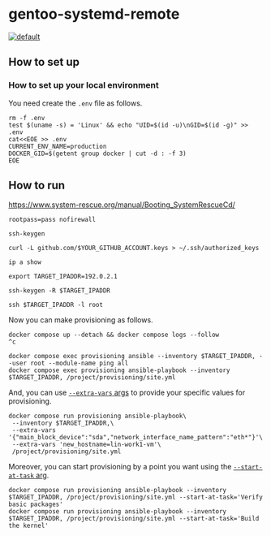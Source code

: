 # gentoo-systemd-remote

[![default](https://github.com/mazgi/ansible-galaxy.gentoo-systemd-remote/workflows/default/badge.svg)](https://github.com/mazgi/ansible-galaxy.gentoo-systemd-remote/actions/workflows/default.yml)

## How to set up

### How to set up your local environment

You need create the `.env` file as follows.

```console
rm -f .env
test $(uname -s) = 'Linux' && echo "UID=$(id -u)\nGID=$(id -g)" >> .env
cat<<EOE >> .env
CURRENT_ENV_NAME=production
DOCKER_GID=$(getent group docker | cut -d : -f 3)
EOE
```

## How to run

https://www.system-rescue.org/manual/Booting_SystemRescueCd/

```console
rootpass=pass nofirewall
```

```console
ssh-keygen
```

```console
curl -L github.com/$YOUR_GITHUB_ACCOUNT.keys > ~/.ssh/authorized_keys
```

```console
ip a show
```

```console
export TARGET_IPADDR=192.0.2.1
```

```console
ssh-keygen -R $TARGET_IPADDR
```

```console
ssh $TARGET_IPADDR -l root
```

Now you can make provisioning as follows.

```console
docker compose up --detach && docker compose logs --follow
^c
```

```console
docker compose exec provisioning ansible --inventory $TARGET_IPADDR, --user root --module-name ping all
docker compose exec provisioning ansible-playbook --inventory $TARGET_IPADDR, /project/provisioning/site.yml
```

And, you can use [`--extra-vars` args](https://docs.ansible.com/ansible/latest/user_guide/playbooks_variables.html#defining-variables-at-runtime) to provide your specific values for provisioning.

```console
docker compose run provisioning ansible-playbook\
 --inventory $TARGET_IPADDR,\
 --extra-vars '{"main_block_device":"sda","network_interface_name_pattern":"eth*"}'\
 --extra-vars 'new_hostname=lin-work1-vm'\
 /project/provisioning/site.yml
```

Moreover, you can start provisioning by a point you want using the [`--start-at-task` arg](https://docs.ansible.com/ansible/latest/user_guide/playbooks_startnstep.html#start-at-task).

```console
docker compose run provisioning ansible-playbook --inventory $TARGET_IPADDR, /project/provisioning/site.yml --start-at-task='Verify basic packages'
docker compose run provisioning ansible-playbook --inventory $TARGET_IPADDR, /project/provisioning/site.yml --start-at-task='Build the kernel'
```
